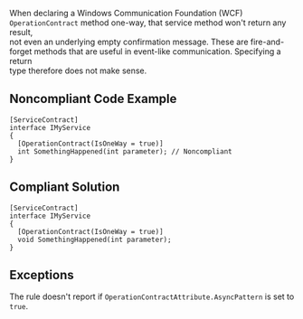 
When declaring a Windows Communication Foundation (WCF) `OperationContract` method one-way, that service method won't return any result,<br>not even an underlying empty confirmation message. These are fire-and-forget methods that are useful in event-like communication. Specifying a return<br>type therefore does not make sense.

## Noncompliant Code Example


    [ServiceContract]
    interface IMyService
    {
      [OperationContract(IsOneWay = true)]
      int SomethingHappened(int parameter); // Noncompliant
    }


## Compliant Solution


    [ServiceContract]
    interface IMyService
    {
      [OperationContract(IsOneWay = true)]
      void SomethingHappened(int parameter);
    }


## Exceptions

The rule doesn't report if `OperationContractAttribute.AsyncPattern` is set to `true`.
